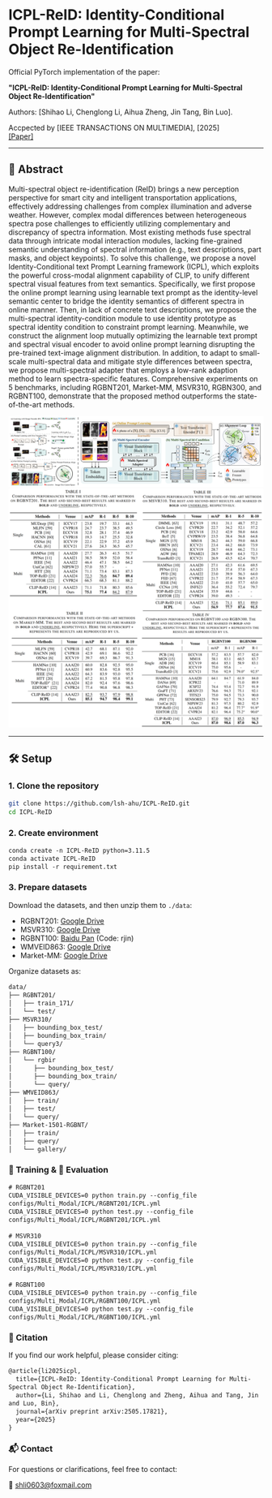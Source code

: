 ﻿# ICPL-ReID: Identity-Conditional Prompt Learning for Multi-Spectral Object Re-Identification
Official PyTorch implementation of the paper:

**"ICPL-ReID: Identity-Conditional Prompt Learning for Multi-Spectral Object Re-Identification"**  
<!-- Authors: [Shihao Li], [Chenglong Li], [Aihua Zheng], [Jin Tang], [Bin Luo]. -->
Authors: [Shihao Li, Chenglong Li, Aihua Zheng, Jin Tang, Bin Luo].

Accpected by [IEEE TRANSACTIONS ON MULTIMEDIA], [2025]  
[[Paper]](https://arxiv.org/pdf/2505.17821)

---

## 📌 Abstract
Multi-spectral object re-identification (ReID) brings a new perception perspective for smart city and intelligent transportation applications, effectively addressing challenges from complex illumination and adverse weather. However, complex
modal differences between heterogeneous spectra pose challenges to efficiently utilizing complementary and discrepancy of spectra information. Most existing methods fuse spectral data through intricate modal interaction modules, lacking fine-grained semantic understanding of spectral information (e.g., text descriptions, part masks, and object keypoints). To solve this challenge, we propose a novel Identity-Conditional text Prompt Learning framework (ICPL), which exploits the powerful cross-modal alignment capability of CLIP, to unify different spectral visual features from text semantics. Specifically, we first propose the online prompt learning using learnable text prompt as the
identity-level semantic center to bridge the identity semantics of different spectra in online manner. Then, in lack of concrete
text descriptions, we propose the multi-spectral identity-condition module to use identity prototype as spectral identity condition to constraint prompt learning. Meanwhile, we construct the alignment loop mutually optimizing the learnable text prompt and spectral visual encoder to avoid online prompt learning disrupting the pre-trained text-image alignment distribution.
In addition, to adapt to small-scale multi-spectral data and mitigate style differences between spectra, we propose multi-spectral adapter that employs a low-rank adaption method to learn spectra-specific features. Comprehensive experiments on
5 benchmarks, including RGBNT201, Market-MM, MSVR310, RGBN300, and RGBNT100, demonstrate that the proposed method outperforms the state-of-the-art methods.

![framework](./assets/framework_icpl.png) <!-- optional -->
![framework](./assets/experiment_icpl.png) <!-- optional -->

---

## 🛠️ Setup

### 1. Clone the repository

```bash
git clone https://github.com/lsh-ahu/ICPL-ReID.git
cd ICPL-ReID
```

### 2. Create environment
```
conda create -n ICPL-ReID python=3.11.5
conda activate ICPL-ReID
pip install -r requirement.txt
```

### 3. Prepare datasets

Download the datasets, and then unzip them to `./data`:
* RGBNT201: [Google Drive](https://drive.google.com/drive/folders/1EscBadX-wMAT56_It5lXY-S3-b5nK1wH?usp=sharing)
* MSVR310: [Google Drive](https://drive.google.com/file/d/1IxI-fGiluPO_Ies6YjDHeTEuVYhFdYwD/view?usp=drive_link)
* RGBNT100: [Baidu Pan](https://pan.baidu.com/s/1xqqh7N4Lctm3RcUdskG0Ug) (Code: rjin)
* WMVEID863: [Google Drive](https://drive.google.com/file/d/186Ep0YgHY0a8BQ1Z59HP1D2-kZazbH02/view?usp=drive_link)
* Market-MM: [Google Drive](https://drive.google.com/drive/folders/1EscBadX-wMAT56_It5lXY-S3-b5nK1wH)

Organize datasets as:
```
data/
├── RGBNT201/
│   ├── train_171/
│   └── test/
├── MSVR310/
│   ├── bounding_box_test/
│   ├── bounding_box_train/
│   └── query3/
├── RGBNT100/
│   └── rgbir
│      ├── bounding_box_test/
│      ├── bounding_box_train/
│      └── query/
├── WMVEID863/
│   ├── train/
│   ├── test/
│   └── query/
├── Market-1501-RGBNT/
│   ├── train/
│   ├── query/
│   └── gallery/
```

### 🚀 Training & 🧪 Evaluation

```
# RGBNT201 
CUDA_VISIBLE_DEVICES=0 python train.py --config_file configs/Multi_Modal/ICPL/RGBNT201/ICPL.yml
CUDA_VISIBLE_DEVICES=0 python test.py --config_file configs/Multi_Modal/ICPL/RGBNT201/ICPL.yml

# MSVR310
CUDA_VISIBLE_DEVICES=0 python train.py --config_file configs/Multi_Modal/ICPL/MSVR310/ICPL.yml
CUDA_VISIBLE_DEVICES=0 python test.py --config_file configs/Multi_Modal/ICPL/MSVR310/ICPL.yml

# RGBNT100
CUDA_VISIBLE_DEVICES=0 python train.py --config_file configs/Multi_Modal/ICPL/RGBNT100/ICPL.yml
CUDA_VISIBLE_DEVICES=0 python test.py --config_file configs/Multi_Modal/ICPL/RGBNT100/ICPL.yml

```

### 📖 Citation

If you find our work helpful, please consider citing:

```
@article{li2025icpl,
  title={ICPL-ReID: Identity-Conditional Prompt Learning for Multi-Spectral Object Re-Identification},
  author={Li, Shihao and Li, Chenglong and Zheng, Aihua and Tang, Jin and Luo, Bin},
  journal={arXiv preprint arXiv:2505.17821},
  year={2025}
}
```

### 📬 Contact
For questions or clarifications, feel free to contact:

📧 shli0603@foxmail.com
